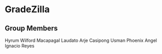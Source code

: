 # GradeZilla

## Group Members
Hyrum Wilford Macapagal Laudato
Arje Casipong Usman
Phoenix Angel Ignacio Reyes